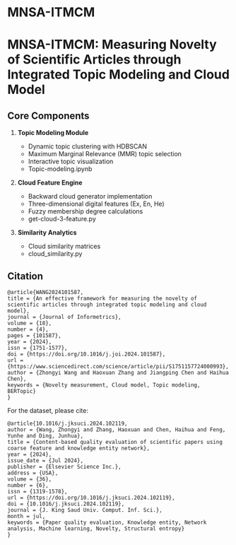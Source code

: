 # MNSA-ITMCM
# MNSA-ITMCM: Measuring Novelty of Scientific Articles through Integrated Topic Modeling and Cloud Model


## Core Components
1. **Topic Modeling Module**
   - Dynamic topic clustering with HDBSCAN
   - Maximum Marginal Relevance (MMR) topic selection
   - Interactive topic visualization
   - Topic-modeling.ipynb

2. **Cloud Feature Engine**
   - Backward cloud generator implementation
   - Three-dimensional digital features (Ex, En, He)
   - Fuzzy membership degree calculations
   - get-cloud-3-feature.py

3. **Similarity Analytics**
   - Cloud similarity matrices
   - cloud_similarity.py
  


## Citation
```
@article{WANG2024101587,
title = {An effective framework for measuring the novelty of scientific articles through integrated topic modeling and cloud model},
journal = {Journal of Informetrics},
volume = {18},
number = {4},
pages = {101587},
year = {2024},
issn = {1751-1577},
doi = {https://doi.org/10.1016/j.joi.2024.101587},
url = {https://www.sciencedirect.com/science/article/pii/S1751157724000993},
author = {Zhongyi Wang and Haoxuan Zhang and Jiangping Chen and Haihua Chen},
keywords = {Novelty measurement, Cloud model, Topic modeling, BERTopic}
}
```
For the dataset, please cite:
```
@article{10.1016/j.jksuci.2024.102119,
author = {Wang, Zhongyi and Zhang, Haoxuan and Chen, Haihua and Feng, Yunhe and Ding, Junhua},
title = {Content-based quality evaluation of scientific papers using coarse feature and knowledge entity network},
year = {2024},
issue_date = {Jul 2024},
publisher = {Elsevier Science Inc.},
address = {USA},
volume = {36},
number = {6},
issn = {1319-1578},
url = {https://doi.org/10.1016/j.jksuci.2024.102119},
doi = {10.1016/j.jksuci.2024.102119},
journal = {J. King Saud Univ. Comput. Inf. Sci.},
month = jul,
keywords = {Paper quality evaluation, Knowledge entity, Network analysis, Machine learning, Novelty, Structural entropy}
}
```
